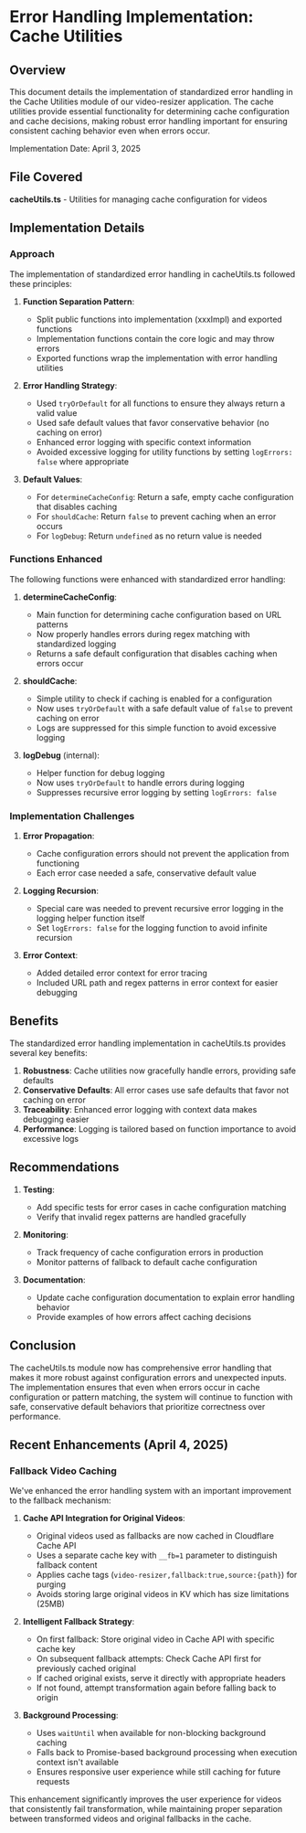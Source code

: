 # Error Handling Implementation: Cache Utilities

## Overview

This document details the implementation of standardized error handling in the Cache Utilities module of our video-resizer application. The cache utilities provide essential functionality for determining cache configuration and cache decisions, making robust error handling important for ensuring consistent caching behavior even when errors occur.

Implementation Date: April 3, 2025

## File Covered

**cacheUtils.ts** - Utilities for managing cache configuration for videos

## Implementation Details

### Approach

The implementation of standardized error handling in cacheUtils.ts followed these principles:

1. **Function Separation Pattern**: 
   - Split public functions into implementation (xxxImpl) and exported functions
   - Implementation functions contain the core logic and may throw errors
   - Exported functions wrap the implementation with error handling utilities

2. **Error Handling Strategy**:
   - Used `tryOrDefault` for all functions to ensure they always return a valid value
   - Used safe default values that favor conservative behavior (no caching on error)
   - Enhanced error logging with specific context information
   - Avoided excessive logging for utility functions by setting `logErrors: false` where appropriate

3. **Default Values**:
   - For `determineCacheConfig`: Return a safe, empty cache configuration that disables caching
   - For `shouldCache`: Return `false` to prevent caching when an error occurs
   - For `logDebug`: Return `undefined` as no return value is needed

### Functions Enhanced

The following functions were enhanced with standardized error handling:

1. **determineCacheConfig**:
   - Main function for determining cache configuration based on URL patterns
   - Now properly handles errors during regex matching with standardized logging
   - Returns a safe default configuration that disables caching when errors occur

2. **shouldCache**:
   - Simple utility to check if caching is enabled for a configuration
   - Now uses `tryOrDefault` with a safe default value of `false` to prevent caching on error
   - Logs are suppressed for this simple function to avoid excessive logging

3. **logDebug** (internal):
   - Helper function for debug logging
   - Now uses `tryOrDefault` to handle errors during logging
   - Suppresses recursive error logging by setting `logErrors: false`

### Implementation Challenges

1. **Error Propagation**:
   - Cache configuration errors should not prevent the application from functioning
   - Each error case needed a safe, conservative default value

2. **Logging Recursion**:
   - Special care was needed to prevent recursive error logging in the logging helper function itself
   - Set `logErrors: false` for the logging function to avoid infinite recursion

3. **Error Context**:
   - Added detailed error context for error tracing
   - Included URL path and regex patterns in error context for easier debugging

## Benefits

The standardized error handling implementation in cacheUtils.ts provides several key benefits:

1. **Robustness**: Cache utilities now gracefully handle errors, providing safe defaults
2. **Conservative Defaults**: All error cases use safe defaults that favor not caching on error
3. **Traceability**: Enhanced error logging with context data makes debugging easier
4. **Performance**: Logging is tailored based on function importance to avoid excessive logs

## Recommendations

1. **Testing**:
   - Add specific tests for error cases in cache configuration matching
   - Verify that invalid regex patterns are handled gracefully

2. **Monitoring**:
   - Track frequency of cache configuration errors in production
   - Monitor patterns of fallback to default cache configuration

3. **Documentation**:
   - Update cache configuration documentation to explain error handling behavior
   - Provide examples of how errors affect caching decisions

## Conclusion

The cacheUtils.ts module now has comprehensive error handling that makes it more robust against configuration errors and unexpected inputs. The implementation ensures that even when errors occur in cache configuration or pattern matching, the system will continue to function with safe, conservative default behaviors that prioritize correctness over performance.

## Recent Enhancements (April 4, 2025)

### Fallback Video Caching

We've enhanced the error handling system with an important improvement to the fallback mechanism:

1. **Cache API Integration for Original Videos**:
   - Original videos used as fallbacks are now cached in Cloudflare Cache API
   - Uses a separate cache key with `__fb=1` parameter to distinguish fallback content
   - Applies cache tags (`video-resizer,fallback:true,source:{path}`) for purging
   - Avoids storing large original videos in KV which has size limitations (25MB)

2. **Intelligent Fallback Strategy**:
   - On first fallback: Store original video in Cache API with specific cache key
   - On subsequent fallback attempts: Check Cache API first for previously cached original
   - If cached original exists, serve it directly with appropriate headers
   - If not found, attempt transformation again before falling back to origin

3. **Background Processing**:
   - Uses `waitUntil` when available for non-blocking background caching
   - Falls back to Promise-based background processing when execution context isn't available
   - Ensures responsive user experience while still caching for future requests

This enhancement significantly improves the user experience for videos that consistently fail transformation, while maintaining proper separation between transformed videos and original fallbacks in the cache.